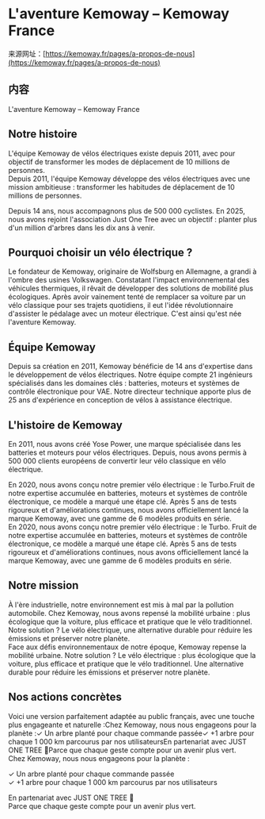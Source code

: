 <!-- TRANSFORM_DIFF_MODIFIED: DO NOT OVERWRITE -->

# L'aventure Kemoway – Kemoway France

来源网址：[https://kemoway.fr/pages/a-propos-de-nous](https://kemoway.fr/pages/a-propos-de-nous)

## 内容

<link rel="stylesheet" href="/kmy/assets/css/markdown.css">

L'aventure Kemoway – Kemoway France

## Notre histoire

<div class="old-text">
  <span class="removed">L'équipe Kemoway de vélos électriques existe depuis 2011, avec pour objectif de transformer les modes de déplacement de 10 millions de personnes.</span>
</div>

<div class="new-text">
  <span class="added">Depuis 2011, l'équipe Kemoway développe des vélos électriques avec une mission ambitieuse : transformer les habitudes de déplacement de 10 millions de personnes.</span>
</div>

Depuis 14 ans, nous accompagnons plus de 500 000 cyclistes. En 2025, nous avons rejoint l'association Just One Tree avec un objectif : planter plus d'un million d'arbres dans les dix ans à venir.

## Pourquoi choisir un vélo électrique ?

Le fondateur de Kemoway, originaire de Wolfsburg en Allemagne, a grandi à l'ombre des usines Volkswagen. Constatant l'impact environnemental des véhicules thermiques, il rêvait de développer des solutions de mobilité plus écologiques. Après avoir vainement tenté de remplacer sa voiture par un vélo classique pour ses trajets quotidiens, il eut l'idée révolutionnaire d'assister le pédalage avec un moteur électrique. C'est ainsi qu'est née l'aventure Kemoway.

## Équipe Kemoway

Depuis sa création en 2011, Kemoway bénéficie de 14 ans d'expertise dans le développement de vélos électriques. Notre équipe compte 21 ingénieurs spécialisés dans les domaines clés : batteries, moteurs et systèmes de contrôle électronique pour VAE. Notre directeur technique apporte plus de 25 ans d'expérience en conception de vélos à assistance électrique.

## L'histoire de Kemoway

En 2011, nous avons créé Yose Power, une marque spécialisée dans les batteries et moteurs pour vélos électriques. Depuis, nous avons permis à 500 000 clients européens de convertir leur vélo classique en vélo électrique.

<div class="old-text">
  <span class="removed">En 2020, nous avons conçu notre premier vélo électrique : le Turbo.Fruit de notre expertise accumulée en batteries, moteurs et systèmes de contrôle électronique, ce modèle a marqué une étape clé. Après 5 ans de tests rigoureux et d'améliorations continues, nous avons officiellement lancé la marque Kemoway, avec une gamme de 6 modèles produits en série.</span>
</div>

<div class="new-text">
  <span class="added">En 2020, nous avons conçu notre premier vélo électrique : le Turbo. Fruit de notre expertise accumulée en batteries, moteurs et systèmes de contrôle électronique, ce modèle a marqué une étape clé. Après 5 ans de tests rigoureux et d'améliorations continues, nous avons officiellement lancé la marque Kemoway, avec une gamme de 6 modèles produits en série.</span>
</div>

## Notre mission

<div class="old-text">
  <span class="removed">À l'ère industrielle, notre environnement est mis à mal par la pollution automobile. Chez Kemoway, nous avons repensé la mobilité urbaine : plus écologique que la voiture, plus efficace et pratique que le vélo traditionnel. Notre solution ? Le vélo électrique, une alternative durable pour réduire les émissions et préserver notre planète.</span>
</div>

<div class="new-text">
  <span class="added">Face aux défis environnementaux de notre époque, Kemoway repense la mobilité urbaine. Notre solution ? Le vélo électrique : plus écologique que la voiture, plus efficace et pratique que le vélo traditionnel. Une alternative durable pour réduire les émissions et préserver notre planète.</span>
</div>

## Nos actions concrètes

<div class="old-text">
 <span class="removed">Voici une version parfaitement adaptée au public français, avec une touche plus engageante et naturelle :Chez Kemoway, nous nous engageons pour la planète :✓ Un arbre planté pour chaque commande passée✓ +1 arbre pour chaque 1 000 km parcourus par nos utilisateursEn partenariat avec JUST ONE TREE 🌱Parce que chaque geste compte pour un avenir plus vert.</span>
 </div>

<div class="new-text"><span class="added">Chez Kemoway, nous nous engageons pour la planète :

✓ Un arbre planté pour chaque commande passée  
✓ +1 arbre pour chaque 1 000 km parcourus par nos utilisateurs

En partenariat avec JUST ONE TREE 🌱  
Parce que chaque geste compte pour un avenir plus vert.</span></div>
